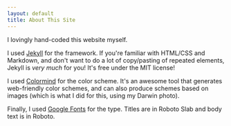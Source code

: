 ```yaml
---
layout: default
title: About This Site
---
```

I lovingly hand-coded this website myself. 

I used <a href="https://jekyllrb.com/" target="_blank">Jekyll</a> for the framework. If you're familiar with HTML/CSS and Markdown, and don't want to do a lot of copy/pasting of repeated elements, Jekyll is _very much_ for you! It's free under the MIT license!

I used <a href="http://colormind.io" target="_blank">Colormind</a> for the color scheme. It's an awesome tool that generates web-friendly color schemes, and can also produce schemes based on images (which is what I did for this, using my Darwin photo). 

Finally, I used <a href="http://fonts.google.com" target="_blank">Google Fonts</a> for the type. Titles are in Roboto Slab and body text is in Roboto. 
